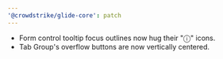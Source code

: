 ```yaml
---
'@crowdstrike/glide-core': patch
---
```


- Form control tooltip focus outlines now hug their "ⓘ" icons.
- Tab Group's overflow buttons are now vertically centered.

